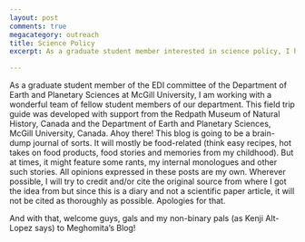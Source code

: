 ```yaml
---
layout: post
comments: true
megacategory: outreach
title: Science Policy 
excerpt: As a graduate student member interested in science policy, I have worked in various capacities advocating for equitable and inclusive STEM environments, and evidence-based policy making. 

---
```


As a graduate student member of the EDI committee of the Department of Earth and Planetary Sciences at McGill University, I am working with a wonderful team of fellow student members of our department. 
This field trip guide was developed with support from the Redpath Museum of Natural History, Canada and the Department of Earth and Planetary Sciences, McGill University, Canada. 
Ahoy there! This blog is going to be a brain-dump journal of sorts. It will mostly be food-related (think easy recipes, hot takes on food products, food stories and memories from my childhood). But at times, it might feature some rants, my internal monologues and other such stories. All opinions expressed in these posts are my own. Wherever possible, I will try to credit and/or cite the original source from where I got the idea from but since this is a diary and not a scientific paper article, it will not be cited as thoroughly as possible. Apologies for that. 

And with that, welcome guys, gals and my non-binary pals (as Kenji Alt-Lopez says) to Meghomita’s Blog!




